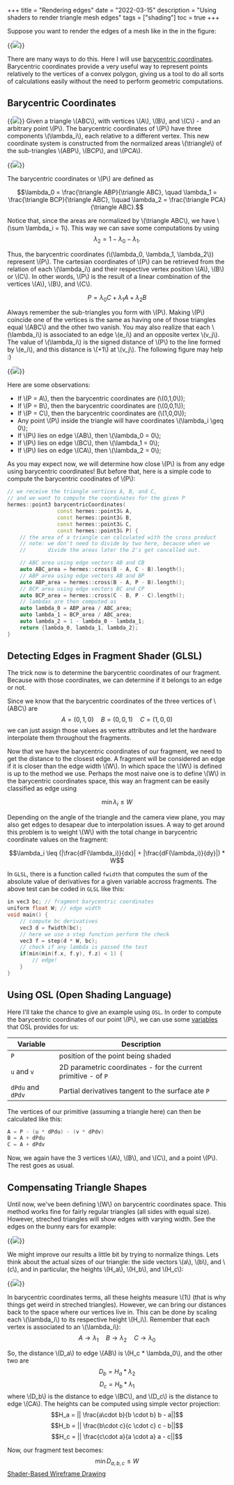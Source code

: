 +++
title = "Rendering edges"
date = "2022-03-15"
description = "Using shaders to render triangle mesh edges"
tags = ["shading"]
toc = true
+++

Suppose you want to render the edges of a mesh like in the in the figure: 

{{<image src="/img/posts/renderedges/bunny_render.png" position="center">}}

There are many ways to do this. Here I will use [barycentric coordinates](https://www.google.com/search?channel=fs&client=ubuntu&q=barycentric+coodrinates). Barycentric coordinates provide a 
very useful way to represent points relatively to the vertices of a convex polygon, giving us
a tool to do all sorts of calculations easily without the need to perform geometric
computations.

## Barycentric Coordinates
{{<image src="/img/posts/renderedges/trig.svg" position="center">}}
Given a triangle \\(ABC\\), with vertices \\(A\\), \\(B\\), and \\(C\\) - and an arbitrary point \\(P\\). 
The barycentric coordinates of \\(P\\) have three components \\(\lambda_i\\), each relative to a different
vertex.
This new coordinate system is constructed from the normalized areas \\(\triangle\\) of the sub-triangles \\(ABP\\), \\(BCP\\), and \\(PCA\\). 

{{<image src="/img/posts/renderedges/trig2.svg" position="center">}}

The barycentric coordinates or \\(P\\) are defined as

$$\lambda_0 = \frac{\triangle ABP}{\triangle ABC}, \quad \lambda_1 = \frac{\triangle BCP}{\triangle ABC}, \\quad \lambda_2 = \frac{\triangle PCA}{\triangle ABC}.$$

Notice that, since the areas are normalized by \\(\triangle ABC\\), we have \\(\sum \lambda_i = 1\\). This way we can save some computations by using
$$\lambda_2 = 1 - \lambda_0 - \lambda_1.$$

Thus, the barycentric coordinates (\\(\lambda_0, \lambda_1, \lambda_2\\)) represent \\(P\\). 
The cartesian coordinates of \\(P\\) can be retrieved from the relation of each \\(\lambda_i\\) and 
their respective vertex position \\(A\\), \\(B\\) or \\(C\\). 
In other words, \\(P\\) is the result of a linear combination of the 
vertices \\(A\\), \\(B\\), and \\(C\\).

$$P = \lambda_0 C + \lambda_1 A + \lambda_2 B$$

Always remember the sub-triangles you form with \\(P\\). Making \\(P\\) coincide one of the vertices is the same as having one of those triangles equal \\(ABC\\) and the other two vanish. You may also realize that 
each \\(\lambda_i\\) is associated to an edge \\(e_i\\) and an opposite vertex \\(v_j\\). 
The value of \\(\lambda_i\\) is the signed distance of \\(P\\) to the line formed by \\(e_i\\), and 
this distance is \\(+1\\) at \\(v_j\\). The following figure may help :)

{{<image src="/img/posts/renderedges/trig3.svg" position="center">}}

Here are some observations:
- If \\(P = A\\), then the barycentric coordinates are (\\(0,1,0\\));
- If \\(P = B\\), then the barycentric coordinates are (\\(0,0,1\\));
- If \\(P = C\\), then the barycentric coordinates are (\\(1,0,0\\));
- Any point \\(P\\) inside the triangle will have coordinates \\(\lambda_i \geq 0\\);
- If \\(P\\) lies on edge \\(AB\\), then \\(\lambda_0 = 0\\);
- If \\(P\\) lies on edge \\(BC\\), then \\(\lambda_1 = 0\\);
- If \\(P\\) lies on edge \\(CA\\), then \\(\lambda_2 = 0\\);

As you may expect now, we will determine how close \\(P\\) is from any edge using 
barycentric coordinates! But before that, here is a simple code to compute
the barycentric coodinates of \\(P\\):

```cpp
// we receive the triangle vertices A, B, and C, 
// and we want to compute the coordinates for the given P
hermes::point3 barycentricCoordinates(
				const hermes::point3& A,
				const hermes::point3& B,
				const hermes::point3& C,
				const hermes::point3& P) {
	// the area of a triangle can calculated with the cross product
	// note: we don't need to divide by two here, because when we
	//       divide the areas later the 2's get cancelled out.

	// ABC area using edge vectors AB and CB
	auto ABC_area = hermes::cross(B - A, C - B).length();
	// ABP area using edge vectors AB and BP
	auto ABP_area = hermes::cross(B - A, P - B).length();
	// BCP area using edge vectors BC and CP
	auto BCP_area = hermes::cross(C - B, P - C).length();
	// lambdas are then computed as
	auto lambda_0 = ABP_area / ABC_area;
	auto lambda_1 = BCP_area / ABC_area;
	auto lambda_2 = 1 - lambda_0 - lambda_1;
	return {lambda_0, lambda_1, lambda_2};
}
```


## Detecting Edges in Fragment Shader (GLSL)

The trick now is to determine the barycentric coordinates of our fragment. Because with those 
coordinates, we can determine if it belongs to an edge or not.

Since we know that the barycentric coordinates of the three vertices of \\(ABC\\) are
$$A = (0,1,0) \quad  B = (0,0,1) \quad C = (1,0,0)$$
we can just assign those values as vertex attributes and let the hardware interpolate
them throughout the fragments.

Now that we have the barycentric coordinates of our fragment, we need to get the distance 
to the closest edge. A fragment will be considered an edge if it is closer than the
edge width \\(W\\). In which space the \\(W\\) is defined is up to the method we use.
Perhaps the most naive one is to define \\(W\\) in the barycentric coordinates space,
this way an fragment can be easily classified as edge using

$$\min{\lambda_i} \leq W$$

Depending on the angle of the triangle and the camera view plane, you may also get
edges to desapear due to interpolation issues. A way to get around this problem
is to weight \\(W\\) with the total change in barycentric coordinate values on 
the fragment:

$$\lambda_i \leq (|\frac{dF(\lambda_i)}{dx}| + |\frac{dF(\lambda_i)}{dy}|) * W$$

In `GLSL`, there is a function called `fwidth` that computes the sum of the absolute 
value of derivatives for a given variable accross fragments. The above test
can be coded in `GLSL` like this:

```c
in vec3 bc; // fragment barycentric coordinates
uniform float W; // edge width 
void main() {
	// compute bc derivatives
	vec3 d = fwidth(bc);
	// here we use a step function perform the check
	vec3 f = step(d * W, bc);
	// check if any lambda is passed the test
	if(min(min(f.x, f.y), f.z) < 1) {
		// edge!
	}
}
```

## Using OSL (Open Shading Language)

Here I'll take the chance to give an example using `OSL`. In order to compute the 
barycentric coordinates of our point \\(P\\), we can use some [variables](https://github.com/AcademySoftwareFoundation/OpenShadingLanguage/blob/main/src/doc/osl-languagespec.pdf) that OSL provides for us:

|  Variable | Description  |
|---|---|
| `P`  | position of the point being shaded  |
| `u` and `v` | 2D parametric coordinates - for the current primitive - of `P`  |
| `dPdu` and `dPdv`  | Partial derivatives tangent to the surface ate `P`  |

The vertices of our primitive (assuming a triangle here) can then be calculated like this:
```c
A = P - (u * dPdu) - (v * dPdv)
B = A + dPdu
C = A + dPdv
```
Now, we again have the 3 vertices \\(A\\), \\(B\\), and \\(C\\), and a point \\(P\\). The rest goes as usual.

## Compensating Triangle Shapes

Until now, we've been defining \\(W\\) on barycentric coordinates space. This method works fine for fairly 
regular triangles (all sides with equal size). However, streched triangles will show edges with varying 
width. See the edges on the bunny ears for example:

{{<image src="/img/posts/renderedges/bunny.png" position="center">}}

We might improve our results a little bit by trying to normalize things. Lets think about the actual
sizes of our triangle: the side vectors \\(a\\), \\(b\\), and \\(c\\), and in particular, the heights
\\(H_a\\), \\(H_b\\), and \\(H_c\\):

{{<image src="/img/posts/renderedges/hs.svg" position="center">}}

In barycentric coordinates terms, all these heights measure \\(1\\) (that is why things get weird 
in streched triangles). However, we can bring our distances back to the space where our vertices
live in. This can be done by scaling each \\(\lambda_i\\) to its respective height \\(H_i\\). 
Remember that each vertex is associated to an \\(\lambda_i\\):
$$A \rightarrow \lambda_1 \quad B \rightarrow \lambda_2 \quad C \rightarrow \lambda_0$$

So, the distance \\(D_a\\) to edge \\(AB\\) is \\(H_c * \lambda_0\\), and the other two are
$$D_b = H_a * \lambda_2$$
$$D_c = H_b * \lambda_1$$
where \\(D_b\\) is the distance to edge \\(BC\\), and \\(D_c\\) is the distance to edge \\(CA\\). The
heights can be computed using simple vector projection:
$$H_a = || \frac{a\cdot b}{b \cdot b} b - a||$$
$$H_b = || \frac{b\cdot c}{c \cdot c} c - b||$$
$$H_c = || \frac{c\cdot a}{a \cdot a} a - c||$$

Now, our fragment test becomes:
$$\min D_{a,b,c} \leq W$$
[Shader-Based Wireframe Drawing](https://web.archive.org/web/20130607004602/http://cgg-journal.com/2008-2/06/index.html)


